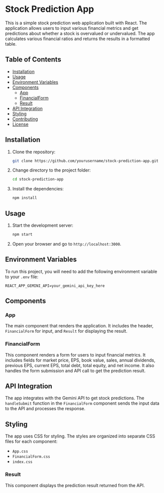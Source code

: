 # Stock Prediction App

This is a simple stock prediction web application built with React. The application allows users to input various financial metrics and get predictions about whether a stock is overvalued or undervalued. The app calculates various financial ratios and returns the results in a formatted table.

## Table of Contents

- [Installation](#installation)
- [Usage](#usage)
- [Environment Variables](#environment-variables)
- [Components](#components)
  - [App](#app)
  - [FinancialForm](#financialform)
  - [Result](#result)
- [API Integration](#api-integration)
- [Styling](#styling)
- [Contributing](#contributing)
- [License](#license)

## Installation

1. Clone the repository:
    ```bash
    git clone https://github.com/yourusername/stock-prediction-app.git
    ```
2. Change directory to the project folder:
    ```bash
    cd stock-prediction-app
    ```
3. Install the dependencies:
    ```bash
    npm install
    ```

## Usage

1. Start the development server:
    ```bash
    npm start
    ```
2. Open your browser and go to `http://localhost:3000`.

## Environment Variables

To run this project, you will need to add the following environment variable to your `.env` file:

```
REACT_APP_GEMINI_API=your_gemini_api_key_here
```

## Components

### App

The main component that renders the application. It includes the header, `FinancialForm` for input, and `Result` for displaying the result.

### FinancialForm

This component renders a form for users to input financial metrics. It includes fields for market price, EPS, book value, sales, annual dividends, previous EPS, current EPS, total debt, total equity, and net income. It also handles the form submission and API call to get the prediction result.


## API Integration

The app integrates with the Gemini API to get stock predictions. The `handleSubmit` function in the `FinancialForm` component sends the input data to the API and processes the response.

## Styling

The app uses CSS for styling. The styles are organized into separate CSS files for each component:
- `App.css`
- `FinancialForm.css`
- `index.css`

### Result

This component displays the prediction result returned from the API.
